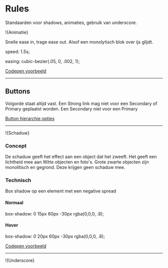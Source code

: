 # Rules

Standaarden voor shadows, animaties, gebruik van underscore.

!{Animatie}

Snelle ease in, trage ease out. Alsof een monolytisch blok over ijs glijdt.

speed: 1.5s;

easing: cubic-bezier(.05, 0, .002, 1);

[Codepen voorbeeld](https://codepen.io/manchap/pen/PBePvN)

---

## Buttons
Volgorde staat altijd vast. Een Strong link mag niet voor een Secondary of Primary geplaatst worden. Een Secondary niet voor een Primary

[Button hierarchie opties ](/components/atoms/buttons.html#button-hierarchie-opties)

---

!{Schaduw}

### Concept

De schaduw geeft het effect aan een object dat het zweeft. Het geeft een lichtheid mee aan Witte objecten en foto's. Grote zwarte objecten zijn monolitisch en gegrond. Deze krijgen geen schaduw mee.

### Technisch

Box shadow op een element met een negative spread

#### Normaal

box-shadow: 0 15px 60px -30px rgba(0,0,0, .8);

#### Hover

box-shadow: 0 20px 60px -30px rgba(0,0,0, .8);

[Codepen voorbeeld](https://codepen.io/manchap/pen/pOvXPL)

---

!{Underscore}